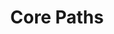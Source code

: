 ---
schema: default
title: Core Paths
organization: Dumfries and Galloway Council
notes: 
resources:

  - name: Core Paths JSON
  - url: https://api.usmart.io/org/9762f781-5c04-4759-a70b-afc585af1d12/2b1c99ec-bc89-44a9-89f1-54218f52318d/1/urql
  - format: JSON

license: OGL3
category:

  - Geospatial


  - Public Access Routes , Walking and Cycling  

maintainer: Tim Wisniewski
maintainer_email: tim@timwis.com
---
